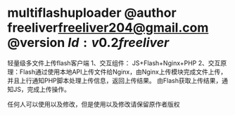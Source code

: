 multiflashuploader
@author freeliver<freeliver204@gmail.com>
@version $Id:v0.2 freeliver$
==========================================

轻量级多文件上传flash客户端
1、交互组件： JS+Flash+Nginx+PHP
2、交互原理：Flash通过使用本地API上传文件给Nginx，由Nginx上传模块完成文件上传，并且上行通知PHP脚本处理上传信息，返回上传结果。
            由Flash获取上传结果，通知JS，完成上传操作。

任何人可以使用以及修改，但是使用以及修改请保留原作者版权
